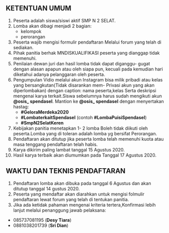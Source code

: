 ## KETENTUAN UMUM
1. Peserta adalah siswa/siswi aktif SMP N 2 SELAT.
2. Lomba akan dibagi menjadi 2 bagian:
    - kelompok
    - perorangan
3. Peserta wajib mengisi formulir pendaftaran Melalui forum yang telah di sediakan.
4. Pihak panitia berhak MNDISKUALIFIKASI peserta yang dianggap tidak memenuhi.
5. Penilaian dewan juri dan hasil lomba tidak dapat diganggu- gugat dengan alasan apapun atau oleh siapa pun, kecuali pada
kemudian hari diketahui adanya pelanggaran oleh peserta.
6. Pengumpulan Vidio melalui akun Instagram bisa milik pribadi atau kelas yang bersangkutan(Tidak disarankan mem- Privasi akun yang akan diperlombakan) dengan caption: nama peserta,kelas Serta deskripsi mengenai karya terkait.Siswa sebelumnya harus sudah mengikuti akun **@osis_ spendasel**. Mantion ke **@osis_ spendasel** dengan menyertakan hastag:
    - **#GeloraMerdeka2020** 
    - **#LombaterkaitSpendasel** (contoh **#LombaPuisiSpendasel**) 
    - **#SmpN2SelatKeren**
7. Kebijakan panitia menetapkan 1- 2 lomba
Boleh tidak diikuti oleh peserta.Lomba yang di toleran adalah lomba yg bersifat Perorangan.
8. Pendaftaran akan ditutup jika peserta lomba telah memenuhi kuota atau masa tenggang pendaftaran telah habis.
9. Karya dikirim paling lambat tanggal 15 Agustus 2020.
10. Hasil karya terbaik akan diumumkan pada Tanggal 17 Agustus 2020.

## WAKTU DAN TEKNIS PENDAFTARAN
1. Pendaftaran lomba akan dibuka pada tanggal 6 Agustus dan akan ditutup tanggal 14 gustus 2020.
2. Peserta yang mendaftar akan diarahkan untuk mengisi folmulir pendaftaran lewat forum yang telah di tentukan panitia.
3. Jika ada ketidak pahaman mengenai kriteria tertera,Konfirmasi lebih lanjut melalui penanggung jawab pelaksana:
- 085737081195 (**Desy Tiara**)
- 0881038201739 (**Sri Dian**)

